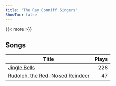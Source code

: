 ```yaml
---
title: "The Ray Conniff Singers"
ShowToc: false
---
```


{{< more >}}

## Songs
Title | Plays 
----- | -----: 
[Jingle Bells](/songs/jingle-bells) | 228
[Rudolph, the Red-Nosed Reindeer](/songs/rudolph-the-red-nosed-reindeer) | 47

